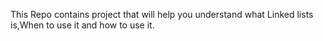 This Repo contains project that will help you understand what Linked lists is,When to use it and how to use it.
